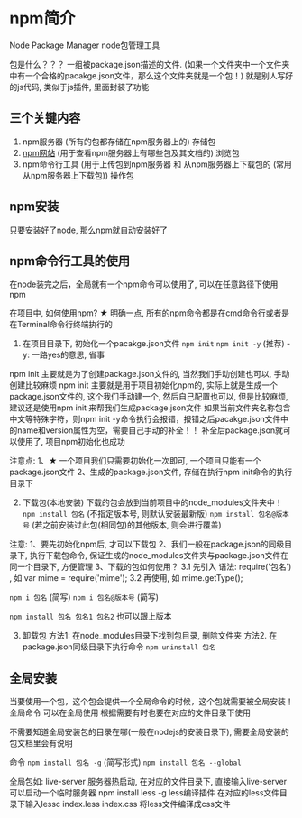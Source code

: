 # npm简介
Node Package Manager node包管理工具

包是什么？？？
一组被package.json描述的文件. (如果一个文件夹中一个文件夹中有一个合格的pacakge.json文件，那么这个文件夹就是一个包！)
就是别人写好的js代码, 类似于js插件, 里面封装了功能

## 三个关键内容
1. npm服务器 (所有的包都存储在npm服务器上的) 存储包
2. [npm网站](www.npmjs.com) (用于查看npm服务器上有哪些包及其文档的) 浏览包
3. npm命令行工具 (用于上传包到npm服务器 和 从npm服务器上下载包的 (常用从npm服务器上下载包)) 操作包

## npm安装
只要安装好了node, 那么npm就自动安装好了


## npm命令行工具的使用

在node装完之后，全局就有一个npm命令可以使用了, 可以在任意路径下使用npm

在项目中, 如何使用npm?
 ★ 明确一点, 所有的npm命令都是在cmd命令行或者是在Terminal命令行终端执行的
 
1. 在项目目录下, 初始化一个pacakge.json文件
`npm init`
`npm init -y` (推荐)
-y: 一路yes的意思, 省事

npm init 主要就是为了创建package.json文件的, 当然我们手动创建也可以, 手动创建比较麻烦
npm init 主要就是用于项目初始化npm的, 实际上就是生成一个package.json文件的, 这个我们手动建一个, 然后自己配置也可以, 但是比较麻烦, 建议还是使用npm init 来帮我们生成package.json文件
如果当前文件夹名称包含中文等特殊字符，则npm init -y命令执行会报错，报错之后pacakge.json文件中的name和version属性为空，需要自己手动的补全！！ 补全后package.json就可以使用了, 项目npm初始化也成功

注意点: 
1、★ 一个项目我们只需要初始化一次即可, 一个项目只能有一个package.json文件
2、生成的package.json文件, 存储在执行npm init命令的执行目录下

2. 下载包(本地安装)
下载的包会放到当前项目中的node_modules文件夹中！   
`npm install 包名` (不指定版本号, 则默认安装最新版)
`npm install 包名@版本号` (若之前安装过此包(相同包)的其他版本, 则会进行覆盖)

注意: 
1、要先初始化npm后, 才可以下载包
2、我们一般在package.json的同级目录下, 执行下载包命令, 保证生成的node_modules文件夹与package.json文件在同一个目录下, 方便管理
3、下载的包如何使用？
    3.1 先引入 语法: require('包名') , 如 var mime = require('mime');
    3.2 再使用, 如 mime.getType();

`npm i 包名`   (简写)
`npm i 包名@版本号`  (简写)

`npm install 包名 包名1 包名2`  也可以跟上版本

3. 卸载包
方法1: 在node_modules目录下找到包目录, 删除文件夹
方法2. 在package.json同级目录下执行命令 `npm uninstall 包名`



## 全局安装
当要使用一个包，这个包会提供一个全局命令的时候，这个包就需要被全局安装！
全局命令 可以在全局使用 根据需要有时也要在对应的文件目录下使用

不需要知道全局安装包的目录在哪(一般在nodejs的安装目录下), 需要全局安装的包文档里会有说明

命令
`npm install 包名 -g` (简写形式)
`npm install 包名 --global`

全局包如:
live-server 服务器热启动, 在对应的文件目录下, 直接输入live-server可以启动一个临时服务器
npm install less -g less编译插件 在对应的less文件目录下输入lessc index.less index.css 将less文件编译成css文件